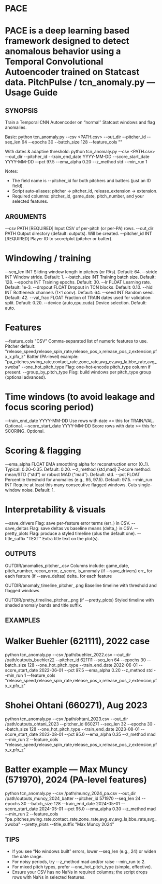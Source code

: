 # PACE
PACE is a deep learning based framework designed to detect anomalous behavior using a Temporal Convolutional Autoencoder trained on Statcast data.
PitchPulse / tcn_anomaly.py — Usage Guide
===========================================

SYNOPSIS
--------
Train a Temporal CNN Autoencoder on “normal” Statcast windows and flag anomalies.

Basic:
  python tcn_anomaly.py --csv <PATH.csv> --out_dir <OUTDIR> --pitcher_id <ID>     --seq_len 64 --epochs 30 --batch_size 128 --feature_cols "<comma-separated>"

With dates & adaptive threshold:
  python tcn_anomaly.py --csv <PATH.csv> --out_dir <OUTDIR> --pitcher_id <ID>     --train_end_date YYYY-MM-DD --score_start_date YYYY-MM-DD     --pct 97.5 --ema_alpha 0.20 --z_method std --min_run 1

Notes:
- The field name is --pitcher_id for both pitchers and batters (just an ID field).
- Script auto-aliases: pitcher -> pitcher_id, release_extension -> extension.
- Required columns: pitcher_id, game_date, pitch_number, and your selected features.


ARGUMENTS
---------
--csv PATH                  [REQUIRED] Input CSV of per-pitch (or per-PA) rows.
--out_dir PATH              Output directory (default: outputs). Will be created.
--pitcher_id INT            [REQUIRED] Player ID to score/plot (pitcher or batter).

# Windowing / training
--seq_len INT               Sliding window length in pitches (or PAs). Default: 64.
--stride INT                Window stride. Default: 1.
--batch_size INT            Training batch size. Default: 128.
--epochs INT                Training epochs. Default: 30.
--lr FLOAT                  Learning rate. Default: 1e-3.
--dropout FLOAT             Dropout in TCN blocks. Default: 0.10.
--hid INT                   Bottleneck channels (1×1 conv). Default: 64.
--seed INT                  Random seed. Default: 42.
--val_frac FLOAT            Fraction of TRAIN dates used for validation split. Default: 0.20.
--device {auto,cpu,cuda}    Device selection. Default: auto.

# Features
--feature_cols "CSV"        Comma-separated list of numeric features to use.
                            Pitcher default:
                              "release_speed,release_spin_rate,release_pos_x,release_pos_z,extension,pfx_x,pfx_z"
                            Batter (PA-level) example:
                              "pa_pitches,swing_rate,contact_rate,zone_rate,avg_ev,avg_la,bbe_rate,avg_xwoba"
--one_hot_pitch_type        Flag: one-hot-encode pitch_type column if present.
--group_by_pitch_type       Flag: build windows per pitch_type group (optional advanced).

# Time windows (to avoid leakage and focus scoring period)
--train_end_date YYYY-MM-DD  Use rows with date <= this for TRAIN/VAL. Optional.
--score_start_date YYYY-MM-DD Score rows with date >= this for SCORING. Optional.

# Scoring & flagging
--ema_alpha FLOAT           EMA smoothing alpha for reconstruction error (0..1).
                            Typical: 0.20–0.35. Default: 0.20.
--z_method {std,mad}        Z-score method: mean/STD ("std") or robust MAD ("mad").
                            Default: std.
--pct FLOAT                 Percentile threshold for anomalies (e.g., 95, 97.5). Default: 97.5.
--min_run INT               Require at least this many consecutive flagged windows.
                            Cuts single-window noise. Default: 1.

# Interpretability & visuals
--save_drivers              Flag: save per-feature error terms (err_<feature>) in CSV.
--save_deltas               Flag: save deltas vs baseline means (delta_<feature>) in CSV.
--pretty_plots              Flag: produce a styled timeline (plus the default one).
--title_suffix "TEXT"       Extra title text on the plot(s).

OUTPUTS
-------
OUTDIR/anomalies_pitcher_<ID>.csv
  Columns include:
    game_date, pitch_number, recon_error, z_score, is_anomaly
    (if --save_drivers) err_<feature> for each feature
    (if --save_deltas)  delta_<feature> for each feature

OUTDIR/anomaly_timeline_pitcher_<ID>.png
  Baseline timeline with threshold and flagged windows.

OUTDIR/pretty_timeline_pitcher_<ID>.png  (if --pretty_plots)
  Styled timeline with shaded anomaly bands and title suffix.


EXAMPLES
--------
# Walker Buehler (621111), 2022 case
python tcn_anomaly.py   --csv /path/buehler_2022.csv   --out_dir /path/outputs_buehler22   --pitcher_id 621111   --seq_len 64 --epochs 30 --batch_size 128   --one_hot_pitch_type   --train_end_date 2022-06-01 --score_start_date 2022-06-01   --pct 97.5 --ema_alpha 0.20 --z_method std --min_run 1   --feature_cols "release_speed,release_spin_rate,release_pos_x,release_pos_z,extension,pfx_x,pfx_z"

# Shohei Ohtani (660271), Aug 2023
python tcn_anomaly.py   --csv /path/ohtani_2023.csv   --out_dir /path/outputs_ohtani_2023   --pitcher_id 660271   --seq_len 32 --epochs 30 --batch_size 128   --one_hot_pitch_type   --train_end_date 2023-08-01 --score_start_date 2023-08-01   --pct 95.0 --ema_alpha 0.35 --z_method mad --min_run 2   --feature_cols "release_speed,release_spin_rate,release_pos_x,release_pos_z,extension,pfx_x,pfx_z"

# Batter example — Max Muncy (571970), 2024 (PA-level features)
python tcn_anomaly.py   --csv /path/muncy_2024_pa.csv   --out_dir /path/outputs_muncy_2024_batter   --pitcher_id 571970   --seq_len 24 --epochs 30 --batch_size 128   --train_end_date 2024-05-01 --score_start_date 2024-05-01   --pct 95.0 --ema_alpha 0.30 --z_method mad --min_run 2   --feature_cols "pa_pitches,swing_rate,contact_rate,zone_rate,avg_ev,avg_la,bbe_rate,avg_xwoba"   --pretty_plots --title_suffix "Max Muncy 2024"


TIPS
----
- If you see “No windows built” errors, lower --seq_len (e.g., 24) or widen the date range.
- For noisy periods, try --z_method mad and/or raise --min_run to 2.
- For mixed pitch types, prefer --one_hot_pitch_type (simple, effective).
- Ensure your CSV has no NaNs in required columns; the script drops rows with NaNs in selected features.
